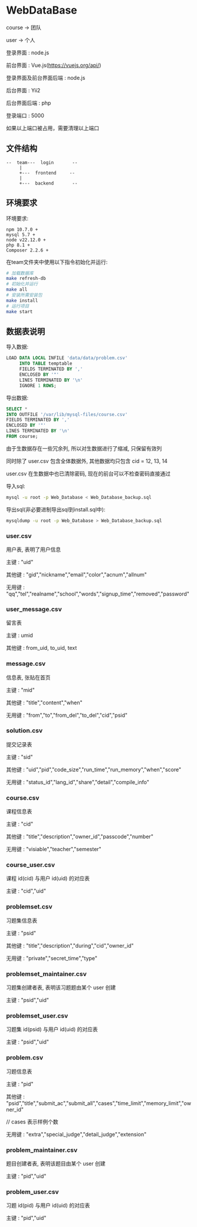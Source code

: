 # WebDataBase

course -> 团队

user   -> 个人

登录界面 : node.js

前台界面 : Vue.js(https://vuejs.org/api/)

登录界面及前台界面后端 : node.js

后台界面 : Yii2

后台界面后端 : php

登录端口 : 5000

如果以上端口被占用，需要清理以上端口

## 文件结构
```
--  team---  login       --
	 |		
	 +---  frontend     --
	 |
	 +---  backend	     --
```

## 环境要求

环境要求:

```
npm 10.7.0 +
mysql 5.7 +
node v22.12.0 +
php 8.1 +
Composer 2.2.6 +
```


在team文件夹中使用以下指令初始化并运行:

```bash
# 加载数据库
make refresh-db
# 初始化并运行
make all
# 安装所需安装包
make install
# 运行项目
make start
```

## 数据表说明

导入数据:

```sql
LOAD DATA LOCAL INFILE 'data/data/problem.csv'
     INTO TABLE temptable
     FIELDS TERMINATED BY ',' 
     ENCLOSED BY '"'
     LINES TERMINATED BY '\n'
     IGNORE 1 ROWS;
```

导出数据:

```sql
SELECT * 
INTO OUTFILE '/var/lib/mysql-files/course.csv'
FIELDS TERMINATED BY ',' 
ENCLOSED BY '"' 
LINES TERMINATED BY '\n'
FROM course;
```

由于生数据存在一些冗余列, 所以对生数据进行了缩减, 只保留有效列

同时除了 user.csv 包含全体数据外, 其他数据均只包含 cid = 12, 13, 14

user.csv 在生数据中也已清除密码, 现在的前台可以不检查密码直接通过

导入sql:

```bash
mysql -u root -p Web_Database < Web_Database_backup.sql
```

导出sql(非必要进制导出sql到install.sql中):
```bash
mysqldump -u root -p Web_Database > Web_Database_backup.sql
```


### user.csv

用户表, 表明了用户信息

主键 : "uid"

其他键 : "gid","nickname","email","color","acnum","allnum"

无用键 : "qq","tel","realname","school","words","signup_time","removed","password"

### user_message.csv

留言表

主键 : umid

其他键 : from_uid, to_uid, text

### message.csv

信息表, 张贴在首页

主键 : "mid"

其他键 : "title","content","when"

无用键 : "from","to","from_del","to_del","cid","psid"

### solution.csv

提交记录表

主键 : "sid"

其他键 : "uid","pid","code_size","run_time","run_memory","when","score"

无用键 : "status_id","lang_id","share","detail","compile_info"

### course.csv

课程信息表

主键 : "cid"

其他键 : "title","description","owner_id","passcode","number"

无用键 : "visiable","teacher","semester"

### course_user.csv

课程 id(cid) 与用户 id(uid) 的对应表

主键 : "cid","uid"

### problemset.csv

习题集信息表

主键 : "psid"

其他键 : "title","description","during","cid","owner_id"

无用键 : "private","secret_time","type"

### problemset_maintainer.csv

习题集创建者表, 表明该习题题由某个 user 创建

主键 : "psid","uid"

### problemset_user.csv

习题集 id(psid) 与用户 id(uid) 的对应表

主键 : "psid","uid"

### problem.csv

习题信息表

主键 : "pid"

其他键 : "psid","title","submit_ac","submit_all","cases","time_limit","memory_limit","owner_id"

// cases 表示样例个数

无用键 : "extra","special_judge","detail_judge","extension"

### problem_maintainer.csv

题目创建者表, 表明该题目由某个 user 创建

主键 : "pid","uid"

### problem_user.csv

习题 id(pid) 与用户 id(uid) 的对应表

主键 : "pid","uid"